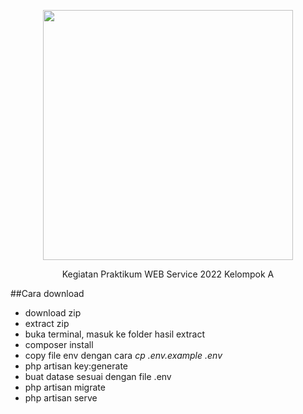 <p align="center"><a href="https://laravel.com" target="_blank"><img src="https://raw.githubusercontent.com/laravel/art/master/logo-lockup/5%20SVG/2%20CMYK/1%20Full%20Color/laravel-logolockup-cmyk-red.svg" width="400"></a></p>

<p align="center">Kegiatan Praktikum WEB Service 2022 Kelompok A</p>

##Cara download

- download zip
- extract zip
- buka terminal, masuk ke folder hasil extract
- composer install
- copy file env dengan cara _cp .env.example .env_
- php artisan key:generate
- buat datase sesuai dengan file .env
- php artisan migrate
- php artisan serve

